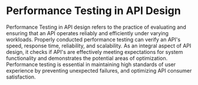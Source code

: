 # Performance Testing in API Design

Performance Testing in API design refers to the practice of evaluating and ensuring that an API operates reliably and efficiently under varying workloads. Properly conducted performance testing can verify an API's speed, response time, reliability, and scalability. As an integral aspect of API design, it checks if API's are effectively meeting expectations for system functionality and demonstrates the potential areas of optimization. Performance testing is essential in maintaining high standards of user experience by preventing unexpected failures, and optimizing API consumer satisfaction.